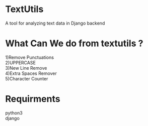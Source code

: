 # TextUtils
A tool for analyzing text data in Django backend

<h1>What Can We do from textutils ?</h1>
1)Remove Punctuations<br>
2)UPPERCASE<br>
3)New Line Remove<br>
4)Extra Spaces Remover<br>
5)Character Counter

<h1>Requirments</h1>
python3<br>
django<br>
